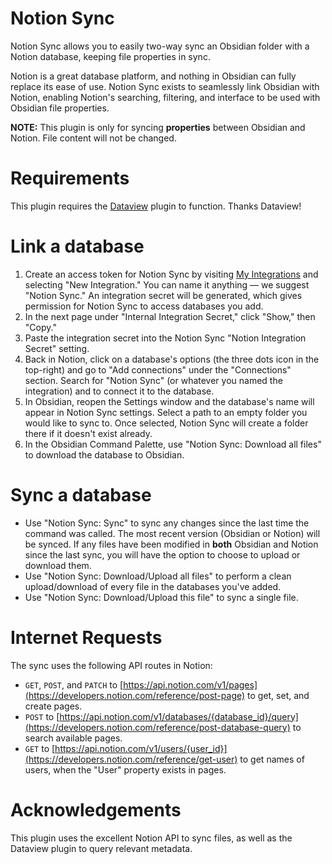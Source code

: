 # Notion Sync
Notion Sync allows you to easily two-way sync an Obsidian folder with a Notion database, keeping file properties in sync. 

Notion is a great database platform, and nothing in Obsidian can fully replace its ease of use. Notion Sync exists to seamlessly link Obsidian with Notion, enabling Notion's searching, filtering, and interface to be used with Obsidian file properties.

**NOTE:** This plugin is only for syncing **properties** between Obsidian and Notion. File content will not be changed. 

# Requirements
This plugin requires the [Dataview](obsidian://show-plugin?id=dataview) plugin to function. Thanks Dataview!

# Link a database
1. Create an access token for Notion Sync by visiting [My Integrations](https://www.notion.so/my-integrations) and selecting "New Integration." You can name it anything — we suggest "Notion Sync." An integration secret will be generated, which gives permission for Notion Sync to access databases you add. 
2. In the next page under "Internal Integration Secret," click "Show," then "Copy."
3. Paste the integration secret into the Notion Sync "Notion Integration Secret" setting. 
4. Back in Notion, click on a database's options (the three dots icon in the top-right) and go to "Add connections" under the "Connections" section. Search for "Notion Sync" (or whatever you named the integration) and to connect it to the database. 
5. In Obsidian, reopen the Settings window and the database's name will appear in Notion Sync settings. Select a path to an empty folder you would like to sync to. Once selected, Notion Sync will create a folder there if it doesn't exist already.
6. In the Obsidian Command Palette, use "Notion Sync: Download all files" to download the database to Obsidian. 

# Sync a database
- Use "Notion Sync: Sync" to sync any changes since the last time the command was called. The most recent version (Obsidian or Notion) will be synced. If any files have been modified in **both** Obsidian and Notion since the last sync, you will have the option to choose to upload or download them.
- Use "Notion Sync: Download/Upload all files" to perform a clean upload/download of every file in the databases you've added. 
- Use "Notion Sync: Download/Upload this file" to sync a single file.

# Internet Requests
The sync uses the following API routes in Notion:
- `GET`, `POST`, and `PATCH` to [https://api.notion.com/v1/pages](https://developers.notion.com/reference/post-page) to get, set, and create pages.
- `POST` to [https://api.notion.com/v1/databases/{database_id}/query](https://developers.notion.com/reference/post-database-query) to search available pages.
- `GET` to [https://api.notion.com/v1/users/{user_id}](https://developers.notion.com/reference/get-user) to get names of users, when the "User" property exists in pages.

# Acknowledgements
This plugin uses the excellent Notion API to sync files, as well as the Dataview plugin to query relevant metadata.